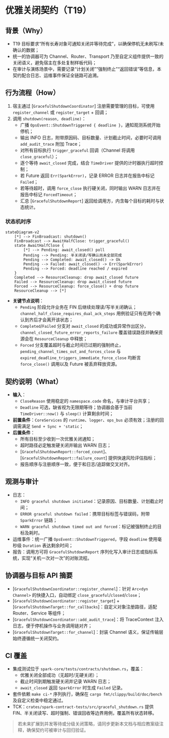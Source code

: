 # 优雅关闭契约（T19）

## 背景（Why）
- T19 目标要求“所有长寿对象可通知关闭并等待完成”，以确保停机无未刷写/未确认的数据；
- 统一的协调器可为 Channel、Router、Transport 乃至自定义组件提供一致的关闭语义，避免宿主在多处复制样板代码；
- 在审计与演练场景中，需要记录“计划关闭”“强制终止”“返回错误”等信息，本契约配合日志、运维事件保证全链路可追溯。

## 行为流程（How）
1. 宿主通过 [`GracefulShutdownCoordinator`] 注册需要管理的目标，可使用 `register_channel` 或 `register_target` + 回调；
2. 调用 `shutdown(reason, deadline)`：
   - 广播 `OpsEvent::ShutdownTriggered { deadline }`，通知观测系统开始停机；
   - 输出 INFO 日志，附带原因码、目标数量、计划截止时间，必要时可调用 `add_audit_trace` 附加 Trace；
   - 对所有目标执行 `trigger_graceful` 回调（Channel 将调用 `close_graceful`）；
   - 逐个等待 `await_closed` 完成，结合 `TimeDriver` 提供的计时器执行超时控制；
   - 若 Future 返回 `Err(SparkError)`，记录 ERROR 日志并在报告中标记 `Failed`；
   - 若等待超时，调用 `force_close` 执行硬关闭，同时输出 WARN 日志并在报告中标记 `ForcedTimeout`；
   - 汇总 [`GracefulShutdownReport`] 返回给调用方，内含每个目标的耗时与状态统计。

### 状态机时序

```mermaid
stateDiagram-v2
    [*] --> FinBroadcast: shutdown()
    FinBroadcast --> AwaitHalfClose: trigger_graceful()
    state AwaitHalfClose {
        [*] --> Pending: await_closed() poll
        Pending --> Pending: 半关闭读/写确认尚未全部完成
        Pending --> Completed: await_closed() -> Ok
        Pending --> Failed: await_closed() -> Err(SparkError)
        Pending --> Forced: deadline reached / expired
    }
    Completed --> ResourceCleanup: drop await_closed future
    Failed --> ResourceCleanup: drop await_closed future
    Forced --> ResourceCleanup: force_close() + drop future
    ResourceCleanup --> [*]
```

- **关键节点说明**：
  - `Pending` 阶段允许业务在 FIN 后继续处理读/写半关闭确认；`channel_half_close_requires_dual_ack_steps` 用例验证只有在两个确认到齐后才会离开该状态；
  - `Completed`/`Failed` 分支对 `await_closed` 的成功或异常作出区分，`channel_closed_future_error_reports_failure` 覆盖错误路径并确保资源会在 `ResourceCleanup` 中释放；
  - `Forced` 分支覆盖超时与截止时间已过期的强制终止，`pending_channel_times_out_and_forces_close` 与 `expired_deadline_triggers_immediate_force_close` 均断言 `force_close()` 调用以及 Future 被丢弃释放资源。

## 契约说明（What）
- **输入**：
  - `CloseReason` 使用稳定的 `namespace.code` 命名，与审计平台共享；
  - `Deadline` 可选，缺省视为无限期等待；协调器会基于当前 `TimeDriver::now()` 与 `sleep()` 计算剩余时间；
- **前置条件**：`CoreServices` 的 `runtime`、`logger`、`ops_bus` 必须有效；注册的回调需满足 `Send + Sync + 'static`；
- **后置条件**：
  - 所有目标至少收到一次优雅关闭通知；
  - 超时路径必定触发硬关闭并输出 WARN 日志；
  - [`GracefulShutdownReport::forced_count`]、[`GracefulShutdownReport::failure_count`] 提供快速风险评估指标；
  - 报告顺序与注册顺序一致，便于和日志/追踪做交叉对齐。

## 观测与审计
- 日志：
  - `INFO graceful shutdown initiated`：记录原因、目标数量、计划截止时间；
  - `ERROR graceful shutdown failed`：携带目标标签与错误码，附带 `SparkError` 链路；
  - `WARN graceful shutdown timed out and forced`：标记被强制终止的目标及耗时。
- 运维事件：统一广播 `OpsEvent::ShutdownTriggered`，字段 `deadline` 使用毫秒级 `Duration` 表达剩余时间；
- 报告：调用方可将 `GracefulShutdownReport` 序列化写入审计日志或指标系统，实现“关机一次对一次”的对账流程。

## 协调器与目标 API 摘要
- [`GracefulShutdownCoordinator::register_channel`]：针对 `Arc<dyn Channel>` 的快捷入口，自动绑定 `close_graceful`/`closed`/`close`；
- [`GracefulShutdownCoordinator::register_target`] + [`GracefulShutdownTarget::for_callbacks`]：自定义对象注册路径，适配 Router、Service 等组件；
- [`GracefulShutdownCoordinator::add_audit_trace`]：将 TraceContext 注入日志，便于停机操作与业务调用链对齐；
- [`GracefulShutdownTarget::for_channel`]：封装 Channel 语义，保证传输层始终遵循统一关闭契约。

## CI 覆盖
- 集成测试位于 `spark-core/tests/contracts/shutdown.rs`，覆盖：
  - 优雅关闭全部成功（无超时/无硬关闭）；
  - 截止时间到期触发硬关闭并记录 WARN 日志；
  - `await_closed` 返回 `SparkError` 时生成 `Failed` 记录。
- 套件依赖 `make ci-*` 序列执行，确保在 `cargo fmt/clippy/build/doc/bench` 及自定义检查中稳定通过。
- TCK：`crates/spark-contract-tests/src/graceful_shutdown.rs` 提供 FIN、半关闭读写、超时强制、错误回收等边界用例，覆盖所有状态转移。

> 若未来扩展到并发等待或分级关闭策略，请同步更新本文档与相应教案级注释，确保契约可被审计与回归验证。

